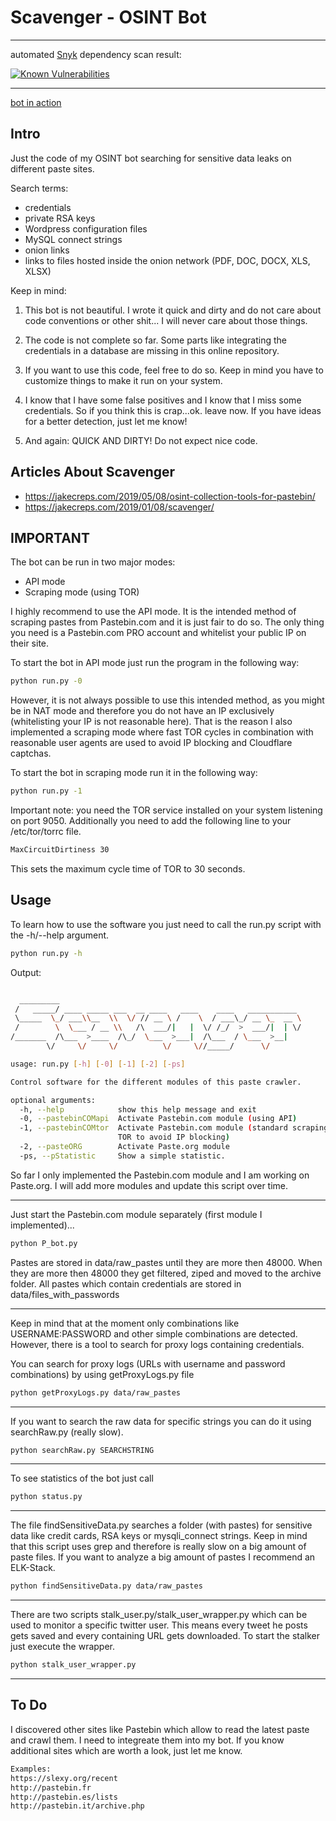 # Scavenger - OSINT Bot

---

automated [Snyk](https://snyk.io/) dependency scan result:

[![Known Vulnerabilities](https://snyk.io/test/github/rndinfosecguy/Scavenger/badge.svg?targetFile=requirements.txt)](https://snyk.io/test/github/rndinfosecguy/Scavenger?targetFile=requirements.txt)

---

[bot in action](https://twitter.com/leak_scavenger)

## Intro
Just the code of my OSINT bot searching for sensitive data leaks on different paste sites.

Search terms:
- credentials
- private RSA keys
- Wordpress configuration files
- MySQL connect strings
- onion links
- links to files hosted inside the onion network (PDF, DOC, DOCX, XLS, XLSX)

Keep in mind:
1. This bot is not beautiful. I wrote it quick and dirty and do not care about code conventions or other shit... I will never care about those things.
	
2. The code is not complete so far. Some parts like integrating the credentials in a database are missing in this online repository. 
	
3. If you want to use this code, feel free to do so. Keep in mind you have to customize things to make it run on your system.
	
4. I know that I have some false positives and I know that I miss some credentials. So if you think this is crap...ok. leave now. If you have ideas for a better detection, just let me know!
	
5. And again: QUICK AND DIRTY! Do not expect nice code.

## Articles About Scavenger
- https://jakecreps.com/2019/05/08/osint-collection-tools-for-pastebin/
- https://jakecreps.com/2019/01/08/scavenger/

## IMPORTANT

The bot can be run in two major modes:
- API mode
- Scraping mode (using TOR)

I highly recommend to use the API mode. It is the intended method of scraping pastes from Pastebin.com and it is just fair to do so. The only thing you need is a Pastebin.com PRO account and whitelist your public IP on their site.

To start the bot in API mode just run the program in the following way:

```sh
python run.py -0
```

However, it is not always possible to use this intended method, as you might be in NAT mode and therefore you do not have an IP exclusively (whitelisting your IP is not reasonable here). That is the reason I also implemented a scraping mode where fast TOR cycles in combination with reasonable user agents are used to avoid IP blocking and Cloudflare captchas.

To start the bot in scraping mode run it in the following way:

 ```sh
python run.py -1
```

Important note: you need the TOR service installed on your system listening on port 9050. Additionally you need to add the following line to your /etc/tor/torrc file.
 ```sh
MaxCircuitDirtiness 30
```
This sets the maximum cycle time of TOR to 30 seconds.

## Usage

To learn how to use the software you just need to call the run.py script with the -h/--help argument.
```sh
python run.py -h
```
Output:
```sh

  _________
 /   _____/ ____ _____ ___  __ ____   ____    ____   ___________
 \_____  \_/ ___\\__  \\  \/ // __ \ /    \  / ___\_/ __ \_  __ \
 /        \  \___ / __ \\   /\  ___/|   |  \/ /_/  >  ___/|  | \/
/_______  /\___  >____  /\_/  \___  >___|  /\___  / \___  >__|
        \/     \/     \/          \/     \//_____/      \/

usage: run.py [-h] [-0] [-1] [-2] [-ps]

Control software for the different modules of this paste crawler.

optional arguments:
  -h, --help            show this help message and exit
  -0, --pastebinCOMapi  Activate Pastebin.com module (using API)
  -1, --pastebinCOMtor  Activate Pastebin.com module (standard scraping using
                        TOR to avoid IP blocking)
  -2, --pasteORG        Activate Paste.org module
  -ps, --pStatistic     Show a simple statistic.
```

So far I only implemented the Pastebin.com module and I am working on Paste.org. I will add more modules and update this script over time.

---

Just start the Pastebin.com module separately (first module I implemented)...
```sh
python P_bot.py
```
Pastes are stored in data/raw_pastes until they are more then 48000.
When they are more then 48000 they get filtered, ziped and moved to the archive folder. 
All pastes which contain credentials are stored in data/files_with_passwords

---

Keep in mind that at the moment only combinations like USERNAME:PASSWORD and other simple combinations are detected.
However, there is a tool to search for proxy logs containing credentials. 

You can search for proxy logs (URLs with username and password combinations) by using getProxyLogs.py file
```sh
python getProxyLogs.py data/raw_pastes
```

---

If you want to search the raw data for specific strings you can do it using searchRaw.py (really slow). 
```sh
python searchRaw.py SEARCHSTRING
```

---

To see statistics of the bot just call
```sh
python status.py 
```

---

The file findSensitiveData.py searches a folder (with pastes) for sensitive data like credit cards, RSA keys or mysqli_connect strings. Keep in mind that this script uses grep and therefore is really slow on a big amount of paste files. 
If you want to analyze a big amount of pastes I recommend an ELK-Stack.
```sh
python findSensitiveData.py data/raw_pastes 
```

---

There are two scripts stalk_user.py/stalk_user_wrapper.py which can be used to monitor a specific twitter user. This means every tweet he posts gets saved and every containing URL gets downloaded. To start the stalker just execute the wrapper.
```sh
python stalk_user_wrapper.py
```

---

## To Do

I discovered other sites like Pastebin which allow to read the latest paste and crawl them. I need to integreate them into my bot. If you know additional sites which are worth a look, just let me know.
```sh
Examples:
https://slexy.org/recent
http://pastebin.fr
http://pastebin.es/lists
http://pastebin.it/archive.php
```
